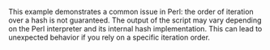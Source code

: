 This example demonstrates a common issue in Perl: the order of iteration over a hash is not guaranteed.  The output of the script may vary depending on the Perl interpreter and its internal hash implementation. This can lead to unexpected behavior if you rely on a specific iteration order.